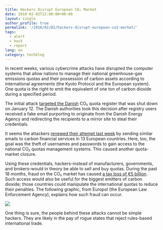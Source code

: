 ```yaml
---
title: Hackers Disrupt European CO₂ Market
date: 2010-02-02T22:00:00+00:00
layout: single
author_profile: true
permalink: '/2010/02/02/hackers-disrupt-european-co2-market/'
tags:
  - alert
  - hack
  - report
lang: en
category: techblog
---
```

In recent weeks, various cybercrime attacks have disrupted the computer systems that allow nations to manage their national greenhouse-gas emissions quotas and their possession of carbon assets according to international agreements (the Kyoto Protocol and the European system). One quota is the right to emit the equivalent of one ton of carbon dioxide during a specified period.

The initial attack [targeted the Danish](http://www.cphpost.dk/news/crime/155-crime/47960-co2-quota-register-hacked.html) CO₂ quota register that was shut down on January 12. The Danish authorities took this decision after registry users received a fake email purporting to originate from the Danish Energy Agency and redirecting the recipients to a mirror site to steal their credentials.

It seems the attackers [renewed their attempt last week](http://www.lefigaro.fr/matieres-premieres/2010/02/02/04012-20100202ARTFIG00354-cyberattaque-sur-le-marche-du-co2-.php) by sending similar emails to carbon financial services in 13 European countries. Here, too, the goal was the theft of usernames and passwords to gain access to the national CO₂ quotas management systems. This caused another quota-market closure.

Using these credentials, hackers–instead of manufacturers, governments, and brokers–would in theory be able to sell and buy quotas. During the past 18 months, fraud on the CO₂ market has caused [a tax loss of €5 billion](http://www.thegwpf.org/international-news/254-carbon-trading-fraudsters-in-europe-pocket-5bn.html). Such access would also be useful for the biggest emitters of carbon dioxide; those countries could manipulate the international quotas to reduce their penalties. The following graphic, from Europol (the European Law Enforcement Agency), explains how such fraud can occur.

<div>
  <a href="http://www.europol.europa.eu/images/pressreleases/carbon_credit_carousel.pdf"><img border="0" src="http://3.bp.blogspot.com/_vaUVXcmC3OI/S2iYpSiL-aI/AAAAAAAAAxo/ecPEIJyzzTc/s640/FP_BLOG_100202_2.jpg" /></a>
</div>

One thing is sure, the people behind these attacks cannot be simple hackers. They are likely in the pay of rogue states that reject rules-based international trade.